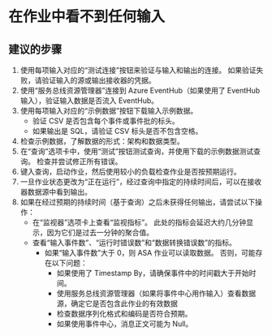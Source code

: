 <properties 
    pageTitle="在作业中看不到任何输入"
    description="在作业中看不到任何输入"
    service="microsoft.streamanalytics"
    resource="streamingjobs"
    authors="kschaefer13"
    displayOrder="2"
    selfHelpType="resource"
    supportTopicIds=""
    productPesIds=""
    cloudEnvironments="public"
/>


# <a name="my-job-is-not-seeing-any-inputs"></a>在作业中看不到任何输入

## <a name="recommended-steps"></a>**建议的步骤**
1. 使用每项输入对应的“测试连接”按钮来验证与输入和输出的连接。 如果验证失败，请验证输入的源或输出接收器的凭据。 
2. 使用“服务总线资源管理器”连接到 Azure EventHub（如果使用了 EventHub 输入），验证输入数据是否流入 EventHub。 
3. 使用每项输入对应的“示例数据”按钮下载输入示例数据。 
    * 验证 CSV 是否包含每个事件或事件批的标头。 
    * 如果输出是 SQL，请验证 CSV 标头是否不包含空格。 
4. 检查示例数据，了解数据的形式：架构和数据类型。 
5. 在“查询”选项卡中，使用“测试”按钮测试查询，并使用下载的示例数据测试查询。 检查并尝试修正所有错误。  
6. 键入查询，启动作业，然后使用较小的负载检查作业是否按预期运行。 
7. 一旦作业状态更改为“正在运行”，经过查询中指定的持续时间后，可以在接收器数据源中看到输出。 
8. 如果在经过预期的持续时间（基于查询）之后未获得任何输出，请尝试以下操作： 
    * 在“监视器”选项卡上查看“监视指标”。 此处的指标会延迟大约几分钟显示，因为它们是过去一分钟的聚合值。 
    * 查看“输入事件数”、“运行时错误数”和“数据转换错误数”的指标。 
        * 如果“输入事件数”大于 0，则 ASA 作业可以读取数据。 否则，可能存在以下问题：
            * 如果使用了 Timestamp By，请确保事件中的时间戳大于开始时间。 
            * 使用服务总线资源管理器（如果将事件中心用作输入）查看数据源，确定它是否包含此作业的有效数据 
            * 检查数据序列化格式和编码是否符合预期。 
            * 如果使用事件中心，消息正文可能为 Null。 




<!--HONumber=Dec16_HO3-->


